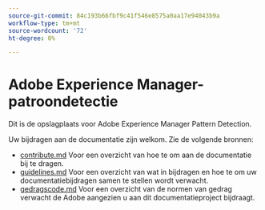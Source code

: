 ```yaml
---
source-git-commit: 84c193b66fbf9c41f546e8575a0aa17e94043b9a
workflow-type: tm+mt
source-wordcount: '72'
ht-degree: 0%

---
```

# Adobe Experience Manager-patroondetectie

Dit is de opslagplaats voor Adobe Experience Manager Pattern Detection.

Uw bijdragen aan de documentatie zijn welkom. Zie de volgende bronnen:

* [contribute.md](contributing.md) Voor een overzicht van hoe te om aan de documentatie bij te dragen.
* [guidelines.md](guidelines.md) Voor een overzicht van wat in bijdragen en hoe te om uw documentatiebijdragen samen te stellen wordt verwacht.
* [gedragscode.md](code-of-conduct.md) Voor een overzicht van de normen van gedrag verwacht de Adobe aangezien u aan dit documentatieproject bijdraagt.
